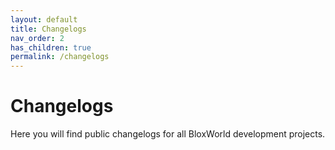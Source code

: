 ```yaml
---
layout: default
title: Changelogs
nav_order: 2
has_children: true
permalink: /changelogs
---
```


# Changelogs
Here you will find public changelogs for all BloxWorld development projects.
